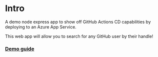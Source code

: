 # Intro

A demo node express app to show off GitHub Actions CD capabilities by deploying to an Azure App Service.

This web app will allow you to search for any GitHub user by their handle!

### [Demo guide](.github/demo_guide.md)
